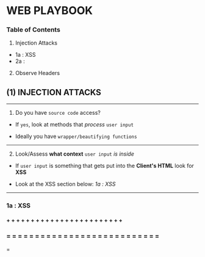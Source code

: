 # WEB PLAYBOOK 
### Table of Contents 
1. Injection Attacks 
  + 1a : XSS
  + 2a : 

2. Observe Headers 
  
## (1) INJECTION ATTACKS 

- - - - - - - - - - - - - - - - - - - - - - - - -
  
1. Do you have `source code` access?
  + If `yes`, look at methods that _process_ `user input`
   - Ideally you have `wrapper/beautifying functions`

- - - - - - - - - - - - - - - - - - - - - - - - -
  
2. Look/Assess **what context** `user input` _is inside_

  + If `user input` is something that gets put into the
    **Client's HTML** look for **XSS**
   - Look at the XSS section below: _1a : XSS_

- - - - - - - - - - - - - - - - - - - - - - - - -
###   1a : XSS
#### + + + + + + + + + + + + + + + + + + + + + + + + 
### = = = = = = = = = = = = = = = = = = = = = = = = = = =
 =
